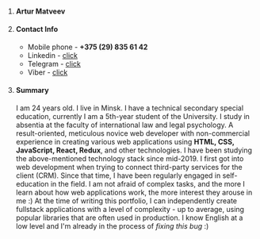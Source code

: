 1.  #### Artur Matveev
2.  #### Contact Info
    * Mobile phone - **+375 (29) 835 61 42**
    * Linkedin - [click](https://www.linkedin.com/in/artur-matveev-23b4811a6)
    * Telegram - [click](https://t.me/TrueStory1337)
    * Viber - [click](viber://chat?number=%2B375298356142)
3.  #### Summary
    I am 24 years old. I live in Minsk. 
    I have a technical secondary special education, currently I am a 5th-year student of the University. 
    I study in absentia at the faculty of international law and legal psychology.
    A result-oriented, meticulous novice web developer with non-commercial experience in creating various web 
    applications using **HTML, CSS, JavaScript, React, Redux**, and other technologies.
    I have been studying the above-mentioned technology stack since mid-2019. 
    I first got into web development when trying to connect third-party services for the client (CRM). 
    Since that time, I have been regularly engaged in self-education in the field. 
    I am not afraid of complex tasks, and the more I learn about how web applications work, 
    the more interest they arouse in me :) At the time of writing this portfolio, 
    I can independently create fullstack applications with a level of complexity - up to average, 
    using popular libraries that are often used in production.
    I know English at a low level and I'm already in the process of *fixing this bug* :)